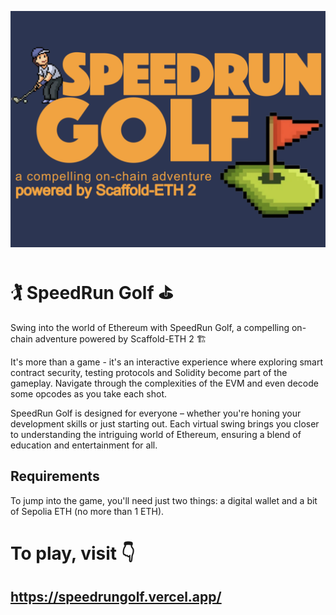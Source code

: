 ![SpeedRun Golf Logo](https://raw.githubusercontent.com/Astronaut828/SpeedRunGolf/main/packages/nextjs/public/thumbnail.jpg)


# 🏌️ SpeedRun Golf ⛳️

Swing into the world of Ethereum with SpeedRun Golf, a compelling on-chain adventure powered by Scaffold-ETH 2 🏗️

It's more than a game - it's an interactive experience where exploring smart contract security, testing protocols and Solidity become part of the gameplay.
Navigate through the complexities of the EVM and even decode some opcodes as you take each shot.

SpeedRun Golf is designed for everyone – whether you're honing your development skills or just starting out.
Each virtual swing brings you closer to understanding the intriguing world of Ethereum, ensuring a blend of education and entertainment for all.

## Requirements
To jump into the game, you'll need just two things: a digital wallet and a bit of Sepolia ETH (no more than 1 ETH).

# To play, visit 👇
## https://speedrungolf.vercel.app/
